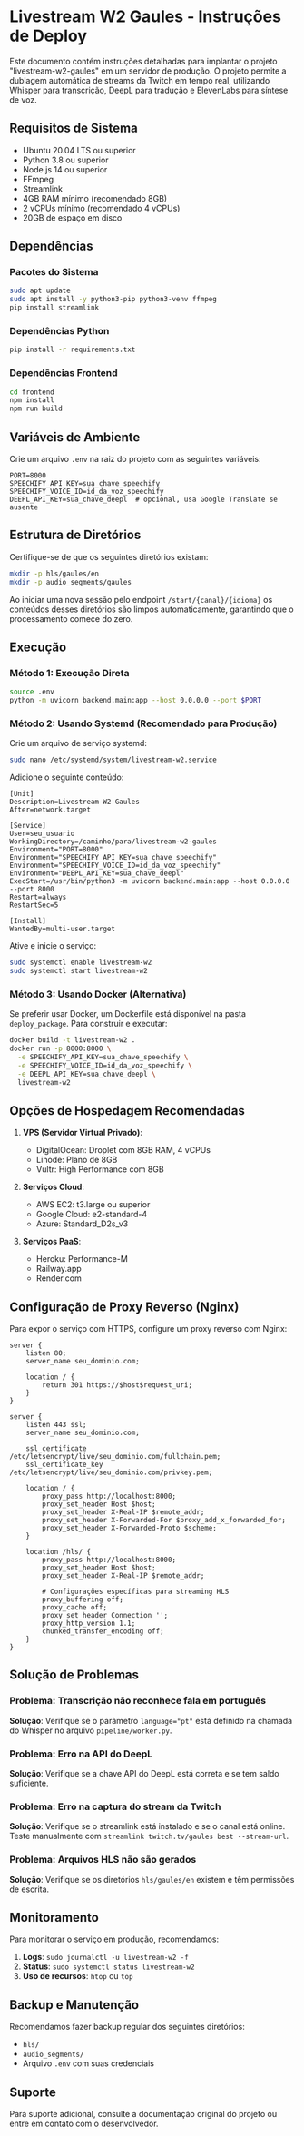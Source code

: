 # Livestream W2 Gaules - Instruções de Deploy

Este documento contém instruções detalhadas para implantar o projeto "livestream-w2-gaules" em um servidor de produção. O projeto permite a dublagem automática de streams da Twitch em tempo real, utilizando Whisper para transcrição, DeepL para tradução e ElevenLabs para síntese de voz.

## Requisitos de Sistema

- Ubuntu 20.04 LTS ou superior
- Python 3.8 ou superior
- Node.js 14 ou superior
- FFmpeg
- Streamlink
- 4GB RAM mínimo (recomendado 8GB)
- 2 vCPUs mínimo (recomendado 4 vCPUs)
- 20GB de espaço em disco

## Dependências

### Pacotes do Sistema
```bash
sudo apt update
sudo apt install -y python3-pip python3-venv ffmpeg
pip install streamlink
```

### Dependências Python
```bash
pip install -r requirements.txt
```

### Dependências Frontend
```bash
cd frontend
npm install
npm run build
```

## Variáveis de Ambiente

Crie um arquivo `.env` na raiz do projeto com as seguintes variáveis:

```
PORT=8000
SPEECHIFY_API_KEY=sua_chave_speechify
SPEECHIFY_VOICE_ID=id_da_voz_speechify
DEEPL_API_KEY=sua_chave_deepl  # opcional, usa Google Translate se ausente
```

## Estrutura de Diretórios

Certifique-se de que os seguintes diretórios existam:
```bash
mkdir -p hls/gaules/en
mkdir -p audio_segments/gaules
```
Ao iniciar uma nova sessão pelo endpoint `/start/{canal}/{idioma}` os
conteúdos desses diretórios são limpos automaticamente, garantindo que o
processamento comece do zero.

## Execução

### Método 1: Execução Direta

```bash
source .env
python -m uvicorn backend.main:app --host 0.0.0.0 --port $PORT
```

### Método 2: Usando Systemd (Recomendado para Produção)

Crie um arquivo de serviço systemd:

```bash
sudo nano /etc/systemd/system/livestream-w2.service
```

Adicione o seguinte conteúdo:

```
[Unit]
Description=Livestream W2 Gaules
After=network.target

[Service]
User=seu_usuario
WorkingDirectory=/caminho/para/livestream-w2-gaules
Environment="PORT=8000"
Environment="SPEECHIFY_API_KEY=sua_chave_speechify"
Environment="SPEECHIFY_VOICE_ID=id_da_voz_speechify"
Environment="DEEPL_API_KEY=sua_chave_deepl"
ExecStart=/usr/bin/python3 -m uvicorn backend.main:app --host 0.0.0.0 --port 8000
Restart=always
RestartSec=5

[Install]
WantedBy=multi-user.target
```

Ative e inicie o serviço:

```bash
sudo systemctl enable livestream-w2
sudo systemctl start livestream-w2
```

### Método 3: Usando Docker (Alternativa)

Se preferir usar Docker, um Dockerfile está disponível na pasta `deploy_package`. Para construir e executar:

```bash
docker build -t livestream-w2 .
docker run -p 8000:8000 \
  -e SPEECHIFY_API_KEY=sua_chave_speechify \
  -e SPEECHIFY_VOICE_ID=id_da_voz_speechify \
  -e DEEPL_API_KEY=sua_chave_deepl \
  livestream-w2
```

## Opções de Hospedagem Recomendadas

1. **VPS (Servidor Virtual Privado)**:
   - DigitalOcean: Droplet com 8GB RAM, 4 vCPUs
   - Linode: Plano de 8GB
   - Vultr: High Performance com 8GB

2. **Serviços Cloud**:
   - AWS EC2: t3.large ou superior
   - Google Cloud: e2-standard-4
   - Azure: Standard_D2s_v3

3. **Serviços PaaS**:
   - Heroku: Performance-M
   - Railway.app
   - Render.com

## Configuração de Proxy Reverso (Nginx)

Para expor o serviço com HTTPS, configure um proxy reverso com Nginx:

```
server {
    listen 80;
    server_name seu_dominio.com;
    
    location / {
        return 301 https://$host$request_uri;
    }
}

server {
    listen 443 ssl;
    server_name seu_dominio.com;
    
    ssl_certificate /etc/letsencrypt/live/seu_dominio.com/fullchain.pem;
    ssl_certificate_key /etc/letsencrypt/live/seu_dominio.com/privkey.pem;
    
    location / {
        proxy_pass http://localhost:8000;
        proxy_set_header Host $host;
        proxy_set_header X-Real-IP $remote_addr;
        proxy_set_header X-Forwarded-For $proxy_add_x_forwarded_for;
        proxy_set_header X-Forwarded-Proto $scheme;
    }
    
    location /hls/ {
        proxy_pass http://localhost:8000;
        proxy_set_header Host $host;
        proxy_set_header X-Real-IP $remote_addr;
        
        # Configurações específicas para streaming HLS
        proxy_buffering off;
        proxy_cache off;
        proxy_set_header Connection '';
        proxy_http_version 1.1;
        chunked_transfer_encoding off;
    }
}
```

## Solução de Problemas

### Problema: Transcrição não reconhece fala em português
**Solução**: Verifique se o parâmetro `language="pt"` está definido na chamada do Whisper no arquivo `pipeline/worker.py`.

### Problema: Erro na API do DeepL
**Solução**: Verifique se a chave API do DeepL está correta e se tem saldo suficiente.

### Problema: Erro na captura do stream da Twitch
**Solução**: Verifique se o streamlink está instalado e se o canal está online. Teste manualmente com `streamlink twitch.tv/gaules best --stream-url`.

### Problema: Arquivos HLS não são gerados
**Solução**: Verifique se os diretórios `hls/gaules/en` existem e têm permissões de escrita.

## Monitoramento

Para monitorar o serviço em produção, recomendamos:

1. **Logs**: `sudo journalctl -u livestream-w2 -f`
2. **Status**: `sudo systemctl status livestream-w2`
3. **Uso de recursos**: `htop` ou `top`

## Backup e Manutenção

Recomendamos fazer backup regular dos seguintes diretórios:
- `hls/`
- `audio_segments/`
- Arquivo `.env` com suas credenciais

## Suporte

Para suporte adicional, consulte a documentação original do projeto ou entre em contato com o desenvolvedor.
